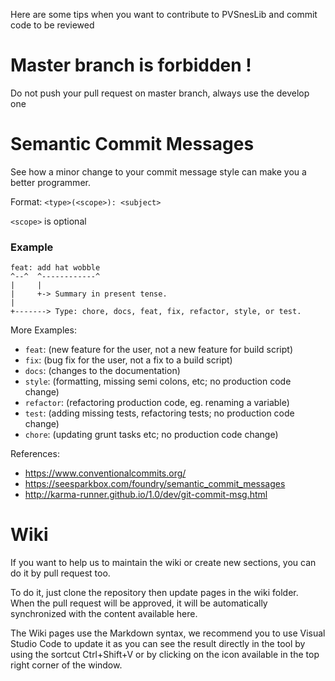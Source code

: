 Here are some tips when you want to contribute to PVSnesLib and commit code to be reviewed

# Master branch is forbidden !

Do not push your pull request on master branch, always use the develop one

# Semantic Commit Messages

See how a minor change to your commit message style can make you a better programmer.

Format: `<type>(<scope>): <subject>`

`<scope>` is optional

### Example

```
feat: add hat wobble
^--^  ^------------^
|     |
|     +-> Summary in present tense.
|
+-------> Type: chore, docs, feat, fix, refactor, style, or test.
```

More Examples:

- `feat`: (new feature for the user, not a new feature for build script)
- `fix`: (bug fix for the user, not a fix to a build script)
- `docs`: (changes to the documentation)
- `style`: (formatting, missing semi colons, etc; no production code change)
- `refactor`: (refactoring production code, eg. renaming a variable)
- `test`: (adding missing tests, refactoring tests; no production code change)
- `chore`: (updating grunt tasks etc; no production code change)

References:

- https://www.conventionalcommits.org/
- https://seesparkbox.com/foundry/semantic_commit_messages
- http://karma-runner.github.io/1.0/dev/git-commit-msg.html

# Wiki

If you want to help us to maintain the wiki or create new sections, you can do it by pull request too.

To do it, just clone the repository then update pages in the wiki folder.  
When the pull request will be approved, it will be automatically synchronized with the content available here.

The Wiki pages use the Markdown syntax, we recommend you to use Visual Studio Code to update it as you can see the result directly in the tool by using the sortcut Ctrl+Shift+V or by clicking on the icon available in the top right corner of the window.